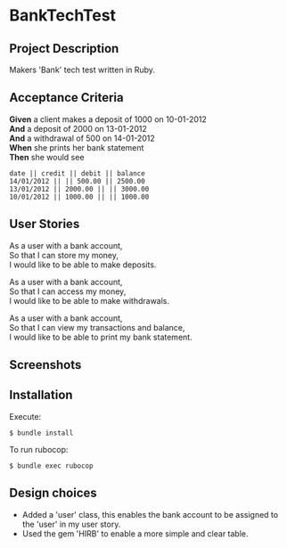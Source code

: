 # BankTechTest

## Project Description

Makers 'Bank' tech test written in Ruby.

## Acceptance Criteria

**Given** a client makes a deposit of 1000 on 10-01-2012  
**And** a deposit of 2000 on 13-01-2012  
**And** a withdrawal of 500 on 14-01-2012  
**When** she prints her bank statement  
**Then** she would see

```
date || credit || debit || balance
14/01/2012 || || 500.00 || 2500.00
13/01/2012 || 2000.00 || || 3000.00
10/01/2012 || 1000.00 || || 1000.00
```

## User Stories

As a user with a bank account,<br>
So that I can store my money,<br>
I would like to be able to make deposits.

As a user with a bank account,<br>
So that I can access my money,<br>
I would like to be able to make withdrawals.

As a user with a bank account,<br>
So that I can view my transactions and balance,<br>
I would like to be able to print my bank statement.

## Screenshots


## Installation

Execute:

    $ bundle install

To run rubocop:

    $ bundle exec rubocop

## Design choices

- Added a 'user' class, this enables the bank account to be assigned to the 'user' in my user story.
- Used the gem 'HIRB' to enable a more simple and clear table.
